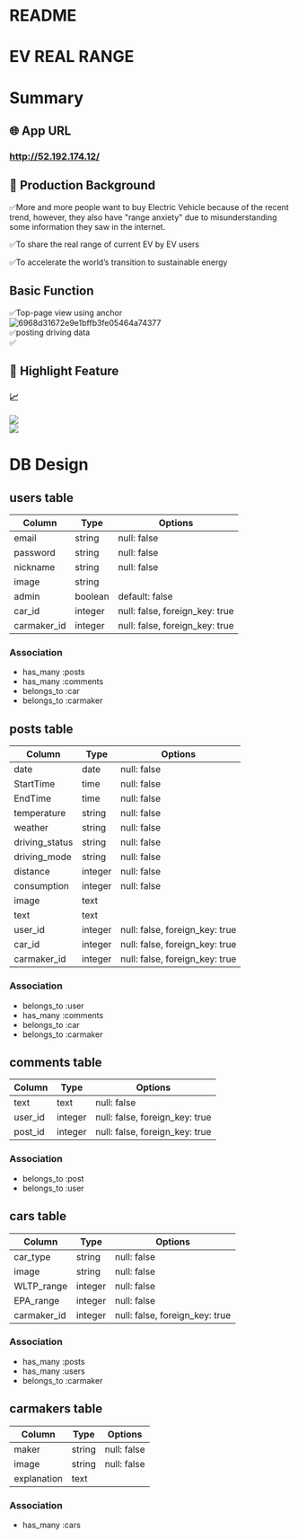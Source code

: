# README
# EV REAL RANGE
# Summary
## 🌐 App URL
### **http://52.192.174.12/**  

## 💬 Production Background
:white_check_mark:More and more people want to buy Electric Vehicle because of the recent trend, however, they also have "range anxiety" due to misunderstanding some information they saw in the internet.   

:white_check_mark:To share the real range of current EV by EV users  

:white_check_mark:To accelerate the world’s transition to sustainable energy
## Basic Function
:white_check_mark:Top-page view using anchor   
![6968d31672e9e1bffb3fe05464a74377](https://user-images.githubusercontent.com/62327707/81954357-b7de5d00-9643-11ea-8a8d-6701a918a1a7.gif)  
:white_check_mark:posting driving data  
:white_check_mark:



## :eyes: Highlight Feature
### :chart_with_upwards_trend:  
![](https://i.gyazo.com/fada092134f85827b36415bba0072e09.png)  
![](https://i.gyazo.com/3cd668893e56af61ef25970d4a7a19e0.png)






# DB Design
## users table
|Column|Type|Options|
|------|----|-------|
|email|string|null: false|
|password|string|null: false|
|nickname|string|null: false|
|image|string|
|admin|boolean|default: false|
|car_id|integer|null: false, foreign_key: true|
|carmaker_id|integer|null: false, foreign_key: true|
### Association
- has_many :posts
- has_many :comments
- belongs_to :car
- belongs_to :carmaker

## posts table
|Column|Type|Options|
|------|----|-------|
|date|date|null: false|
|StartTime|time|null: false|
|EndTime|time|null: false|
|temperature|string|null: false|
|weather|string|null: false|
|driving_status|string|null: false|
|driving_mode|string|null: false|
|distance|integer|null: false|
|consumption|integer|null: false|
|image|text|
|text|text|
|user_id|integer|null: false, foreign_key: true|
|car_id|integer|null: false, foreign_key: true|
|carmaker_id|integer|null: false, foreign_key: true|
### Association
- belongs_to :user
- has_many :comments
- belongs_to :car
- belongs_to :carmaker

## comments table
|Column|Type|Options|
|------|----|-------|
|text|text|null: false|
|user_id|integer|null: false, foreign_key: true|
|post_id|integer|null: false, foreign_key: true|
### Association
- belongs_to :post
- belongs_to :user

## cars table
|Column|Type|Options|
|------|----|-------|
|car_type|string|null: false|
|image|string|null: false|
|WLTP_range|integer|null: false|
|EPA_range|integer|null: false|
|carmaker_id|integer|null: false, foreign_key: true|
### Association
- has_many :posts
- has_many :users
- belongs_to :carmaker

## carmakers table
|Column|Type|Options|
|------|----|-------|
|maker|string|null: false|
|image|string|null: false|
|explanation|text|
### Association
- has_many :cars
